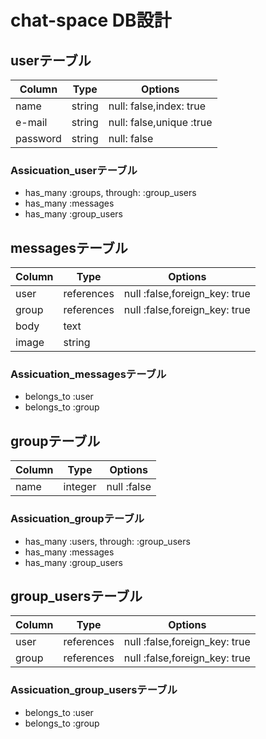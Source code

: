 # chat-space DB設計

## userテーブル
| Column | Type | Options |
| ------ | ----| ------- |
| name | string | null: false,index: true |
| e-mail | string | null: false,unique :true |
| password| string | null: false |
### Assicuation_userテーブル
- has_many :groups, through: :group_users
- has_many :messages
- has_many :group_users

## messagesテーブル
| Column | Type | Options |
| ------| ---- | ------- |
| user | references | null :false,foreign_key: true |
| group | references | null :false,foreign_key: true |
| body | text ||
| image | string ||
### Assicuation_messagesテーブル
- belongs_to :user
- belongs_to :group
 
## groupテーブル
| Column | Type | Options |
| ------ | ---- | ------- |
| name | integer | null :false |
### Assicuation_groupテーブル
- has_many :users, through: :group_users
- has_many :messages
- has_many :group_users

## group_usersテーブル
| Column | Type | Options |
| ------ | ---- | ------- |
| user | references | null :false,foreign_key: true |
| group | references | null :false,foreign_key: true |
### Assicuation_group_usersテーブル
- belongs_to :user
- belongs_to :group
